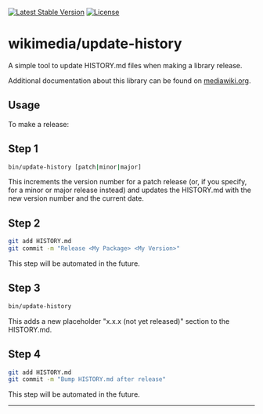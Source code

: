 [![Latest Stable Version]](https://packagist.org/packages/wikimedia/update-history) [![License]](https://packagist.org/packages/wikimedia/update-history)

wikimedia/update-history
=====================

A simple tool to update HISTORY.md files when making a library release.

Additional documentation about this library can be found on
[mediawiki.org](https://www.mediawiki.org/wiki/UpdateHistory).

Usage
-----

To make a release:

## Step 1
```bash
bin/update-history [patch|minor|major]
```

This increments the version number for a patch release (or, if you
specify, for a minor or major release instead) and updates the
HISTORY.md with the new version number and the current date.

## Step 2
```bash
git add HISTORY.md
git commit -m "Release <My Package> <My Version>"
```
This step will be automated in the future.

## Step 3
```bash
bin/update-history
```
This adds a new placeholder "x.x.x (not yet released)" section to
the HISTORY.md.

## Step 4
```bash
git add HISTORY.md
git commit -m "Bump HISTORY.md after release"
```
This step will be automated in the future.


---
[Latest Stable Version]: https://poser.pugx.org/wikimedia/update-history/v/stable.svg
[License]: https://poser.pugx.org/wikimedia/update-history/license.svg
